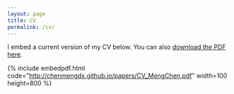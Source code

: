 ```yaml
---
layout: page
title: CV
permalink: /cv/
---
```


I embed a current version of my CV below. You can also [download the PDF here](../papers/CV_MengChen.pdf).

{% include embedpdf.html code="http://chenmengdx.github.io/papers/CV_MengChen.pdf" width=100 height=800 %}


